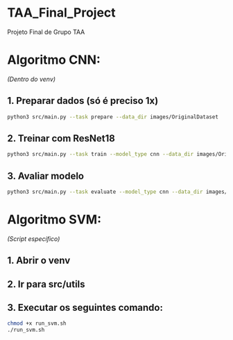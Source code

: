 # TAA_Final_Project
Projeto Final de Grupo TAA


# Algoritmo CNN:

*(Dentro do venv)*

## 1. Preparar dados (só é preciso 1x)
```bash
python3 src/main.py --task prepare --data_dir images/OriginalDataset
```

## 2. Treinar com ResNet18
```bash
python3 src/main.py --task train --model_type cnn --data_dir images/OriginalDataset --model_path cnn_resnet18.pth --epochs 30 --batch_size 32
```

## 3. Avaliar modelo
```bash
python3 src/main.py --task evaluate --model_type cnn --data_dir images/OriginalDataset --model_path cnn_resnet18.pth --output_dir results_resnet
```


# Algoritmo SVM:

*(Script específico)*

## 1. Abrir o venv

## 2. Ir para src/utils

## 3. Executar os seguintes comando:
```bash
chmod +x run_svm.sh
./run_svm.sh
```